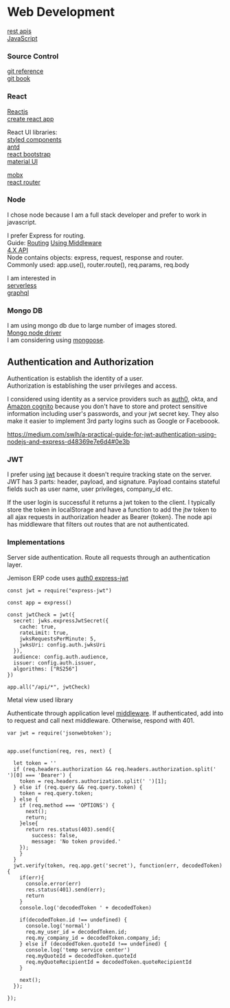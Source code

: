 # Web Development
[rest apis](https://en.wikipedia.org/wiki/Representational_state_transfer)   
[JavaScript](https://developer.mozilla.org/en-US/docs/Web/JavaScript)  

### Source Control
[git reference](https://git-scm.com/docs)  
[git book](https://git-scm.com/book/en/v2)  


### React  
[Reactjs](https://reactjs.org/docs/getting-started.html)    
[create react app](https://github.com/facebook/create-react-app)  

React UI libraries:  
[styled components](https://www.styled-components.com/)   
[antd](https://ant.design/docs/react/introduce)  
[react bootstrap](https://react-bootstrap.github.io/)  
[material UI](https://material-ui.com/)  


[mobx](https://mobx.js.org/intro/overview.html)  
[react router](https://reacttraining.com/react-router/web/guides/philosophy)  


### Node  
I chose node because I am a full stack developer and prefer to work in javascript.  

I prefer Express for routing.  
Guide: [Routing](https://expressjs.com/en/guide/routing.html) [Using Middleware](http://expressjs.com/en/guide/using-middleware.html)  
[4.X API](https://expressjs.com/en/api.html)  
Node contains objects: express, request, response and router.  
Commonly used: app.use(), router.route(), req.params, req.body    

I am interested in  
[serverless](https://serverless.com/)   
[graphql](https://graphql.org/)   

### Mongo DB
I am using mongo db due to large number of images stored.  
[Mongo node driver](https://mongodb.github.io/node-mongodb-native/contents.html)  
I am considering using [mongoose](https://mongoosejs.com/).  

## Authentication and Authorization
Authentication is establish the identity of a user.   
Authorization is establishing the user privileges and access.  

I considered using identity as a service providers such as [auth0](https://auth0.com/), okta, and [Amazon cognito](https://aws.amazon.com/cognito/) because you don't have to store and protect sensitive information including user's passwords, and your jwt secret key. They also make it easier to implement 3rd party logins such as Google or Faceboook.     

https://medium.com/swlh/a-practical-guide-for-jwt-authentication-using-nodejs-and-express-d48369e7e6d4#0e3b


### JWT 
I prefer using [jwt](https://jwt.io/) because it doesn't require tracking state on the server. JWT has 3 parts: header, payload, and signature. Payload contains stateful fields such as user name, user privileges, company_id etc. 

If the user login is successful it returns a jwt token to the client. I typically store the token in localStorage and have a function to add the jtw token to all ajax requests in authorization header as Bearer {token}. The node api has middleware that filters out routes that are not authenticated. 

### Implementations
Server side authentication. 
Route all requests through an authentication layer.  

Jemison ERP code uses [auth0 express-jwt](https://github.com/auth0/express-jwt)   
```
const jwt = require("express-jwt")

const app = express()

const jwtCheck = jwt({
  secret: jwks.expressJwtSecret({
    cache: true,
    rateLimit: true,
    jwksRequestsPerMinute: 5,
    jwksUri: config.auth.jwksUri
  }),
  audience: config.auth.audience,
  issuer: config.auth.issuer,
  algorithms: ["RS256"]
})

app.all("/api/*", jwtCheck)
```

Metal view used library 

Authenticate through application level [middleware](http://expressjs.com/en/guide/using-middleware.html). If authenticated, add into to request and call next middleware. Otherwise, respond with 401.  

```
var jwt = require('jsonwebtoken');


app.use(function(req, res, next) {

  let token = ''
  if (req.headers.authorization && req.headers.authorization.split(' ')[0] === 'Bearer') {
    token = req.headers.authorization.split(' ')[1];
  } else if (req.query && req.query.token) {
    token = req.query.token;
  } else {
    if (req.method === 'OPTIONS') {
      next();
      return;
    }else{
      return res.status(403).send({
        success: false,
        message: 'No token provided.'
    });
    }
  }
  jwt.verify(token, req.app.get('secret'), function(err, decodedToken) {
    if(err){
      console.error(err)
      res.status(401).send(err);
      return
    }
    console.log('decodedToken ' + decodedToken)

    if(decodedToken.id !== undefined) {
      console.log('normal')
      req.my_user_id = decodedToken.id;
      req.my_company_id = decodedToken.company_id;
    } else if (decodedToken.quoteId !== undefined) {
      console.log('temp service center')
      req.myQuoteId = decodedToken.quoteId
      req.myQuoteRecipientId = decodedToken.quoteRecipientId
    }

    next();
  });

});

```


